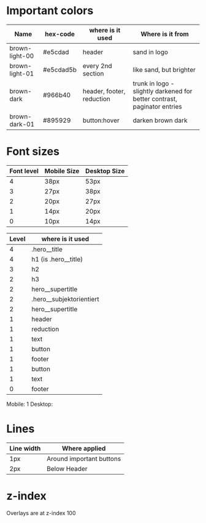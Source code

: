 # Important colors

| Name           | hex-code  | where is it used          | Where is it from                                                         |
| -------------- | --------- | ------------------------- | ------------------------------------------------------------------------ |
| brown-light-00 | #e5cdad   | header                    | sand in logo                                                             |
| brown-light-01 | #e5cdad5b | every 2nd section         | like sand, but brighter                                                  |
| brown-dark     | #966b40   | header, footer, reduction | trunk in logo - slightly darkened for better contrast, paginator entries |
| brown-dark-01  | #895929   | button:hover              | darken brown dark                                                        |

# Font sizes

| Font level | Mobile Size | Desktop Size |
| ---------- | ----------- | ------------ |
| 4          | 38px        | 53px         |
| 3          | 27px        | 38px         |
| 2          | 20px        | 27px         |
| 1          | 14px        | 20px         |
| 0          | 10px        | 14px         |

| Level | where is it used           |
| ----- | -------------------------- |
| 4     | .hero\_\_title             |
| 4     | h1 (is .hero\_\_title)     |
| 3     | h2                         |
| 2     | h3                         |
| 2     | hero\_\_supertitle         |
| 2     | .hero\_\_subjektorientiert |
| 2     | hero\_\_supertitle         |
| 1     | header                     |
| 1     | reduction                  |
| 1     | text                       |
| 1     | button                     |
| 1     | footer                     |
| 1     | button                     |
| 1     | text                       |
| 0     | footer                     |

Mobile: 1
Desktop:

# Lines

| Line width | Where applied            |
| ---------- | ------------------------ |
| 1px        | Around important buttons |
| 2px        | Below Header             |

# z-index

Overlays are at z-index 100
